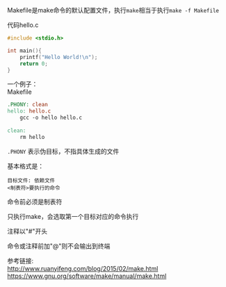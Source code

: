 Makefile是make命令的默认配置文件，执行`make`相当于执行`make -f Makefile`  

代码hello.c  
```c++
#include <stdio.h>

int main(){
    printf("Hello World!\n");
    return 0;
}
```

一个例子：  
Makefile  
```Makefile
.PHONY: clean
hello: hello.c
	gcc -o hello hello.c
    
clean:
	rm hello
```

`.PHONY` 表示伪目标，不指具体生成的文件  

基本格式是：  
```
目标文件: 依赖文件
<制表符>要执行的命令
```
命令前必须是制表符  

只执行make，会选取第一个目标对应的命令执行  

注释以"#"开头  

命令或注释前加"@"则不会输出到终端  


参考链接:  
http://www.ruanyifeng.com/blog/2015/02/make.html  
https://www.gnu.org/software/make/manual/make.html  